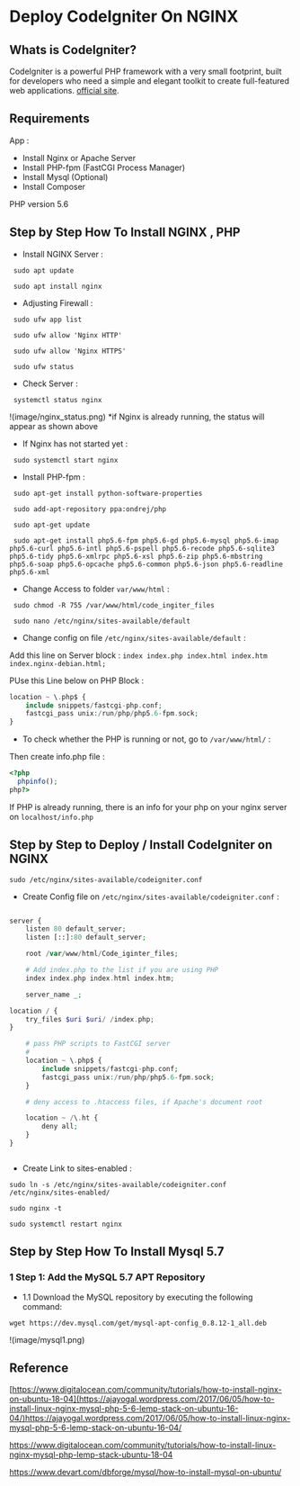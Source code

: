 # Deploy CodeIgniter On NGINX

## Whats is CodeIgniter?
CodeIgniter is a powerful PHP framework with a very small footprint, built for developers who need a simple and elegant toolkit to create full-featured web applications. [official site](http://codeigniter.com).

## Requirements

App : 
- Install Nginx or Apache Server
- Install PHP-fpm (FastCGI Process Manager)
- Install Mysql (Optional)
- Install Composer

PHP version 5.6 

## Step by Step How To Install NGINX , PHP

- Install NGINX Server : 

` sudo apt update`

` sudo apt install nginx`

- Adjusting Firewall :

` sudo ufw app list`
  
` sudo ufw allow 'Nginx HTTP'`

` sudo ufw allow 'Nginx HTTPS'`

` sudo ufw status`
 
- Check Server : 

` systemctl status nginx`

!(image/nginx_status.png)
*if Nginx is already running, the status will appear as shown above

- If Nginx has not started yet  : 

` sudo systemctl start nginx`

- Install PHP-fpm :

` sudo apt-get install python-software-properties`

` sudo add-apt-repository ppa:ondrej/php`

` sudo apt-get update`

` sudo apt-get install php5.6-fpm php5.6-gd php5.6-mysql php5.6-imap php5.6-curl php5.6-intl php5.6-pspell php5.6-recode php5.6-sqlite3 php5.6-tidy php5.6-xmlrpc php5.6-xsl php5.6-zip php5.6-mbstring php5.6-soap php5.6-opcache php5.6-common php5.6-json php5.6-readline php5.6-xml`


- Change Access to folder `var/www/html` : 

` sudo chmod -R 755 /var/www/html/code_ingiter_files`

` sudo nano /etc/nginx/sites-available/default`

- Change config on file `/etc/nginx/sites-available/default` :

Add this line on Server block : `index index.php index.html index.htm index.nginx-debian.html;`

PUse this Line below on PHP Block : 

```php
location ~ \.php$ {
    include snippets/fastcgi-php.conf;  
    fastcgi_pass unix:/run/php/php5.6-fpm.sock; 
}
```

- To check whether the PHP is running or not, go to `/var/www/html/` :

Then create info.php file :

```php
<?php
  phpinfo();
php?>
```

If PHP is already running, there is an info for your php on your nginx server on `localhost/info.php`

## Step by Step to Deploy / Install CodeIgniter on NGINX

`sudo /etc/nginx/sites-available/codeigniter.conf`

- Create Config file on `/etc/nginx/sites-available/codeigniter.conf` : 

```php

server {
	listen 80 default_server;
	listen [::]:80 default_server;

	root /var/www/html/Code_iginter_files;

	# Add index.php to the list if you are using PHP
	index index.php index.html index.htm;

	server_name _;

location / {
	try_files $uri $uri/ /index.php;
}

	# pass PHP scripts to FastCGI server
	#
	location ~ \.php$ {
		include snippets/fastcgi-php.conf;
		fastcgi_pass unix:/run/php/php5.6-fpm.sock;
	}

	# deny access to .htaccess files, if Apache's document root

	location ~ /\.ht {
		deny all;
	}
}



```

- Create Link to sites-enabled :

`sudo ln -s /etc/nginx/sites-available/codeigniter.conf /etc/nginx/sites-enabled/`

`sudo nginx -t`

`sudo systemctl restart nginx`

## Step by Step How To Install Mysql 5.7 

### 1  Step 1: Add the MySQL 5.7 APT Repository

- 1.1 Download the MySQL repository by executing the following command:

`wget https://dev.mysql.com/get/mysql-apt-config_0.8.12-1_all.deb`

!(image/mysql1.png)

## Reference

[https://www.digitalocean.com/community/tutorials/how-to-install-nginx-on-ubuntu-18-04](https://ajayogal.wordpress.com/2017/06/05/how-to-install-linux-nginx-mysql-php-5-6-lemp-stack-on-ubuntu-16-04/)https://ajayogal.wordpress.com/2017/06/05/how-to-install-linux-nginx-mysql-php-5-6-lemp-stack-on-ubuntu-16-04/

https://www.digitalocean.com/community/tutorials/how-to-install-linux-nginx-mysql-php-lemp-stack-ubuntu-18-04

https://www.devart.com/dbforge/mysql/how-to-install-mysql-on-ubuntu/
